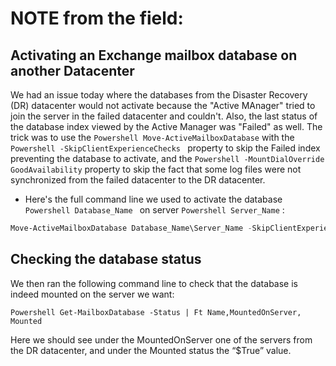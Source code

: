 # NOTE from the field:

## Activating an Exchange mailbox database on another Datacenter 
We had an issue today where the databases from the Disaster Recovery (DR) datacenter would not activate because the "Active MAnager" tried to join the server in the failed datacenter and couldn't.
Also, the last status of the database index viewed by the Active Manager was "Failed" as well.
The trick was to use the ```Powershell Move-ActiveMailboxDatabase``` with the ```Powershell -SkipClientExperienceChecks ``` property to skip the Failed index preventing the database to activate, and the ```Powershell -MountDialOverride GoodAvailability``` property to skip the fact that some log files were not synchronized from the failed datacenter to the DR datacenter.

- Here's the full command line we used to activate the database ```Powershell Database_Name ``` on server ```Powershell Server_Name``` :

```powershell
Move-ActiveMailboxDatabase Database_Name\Server_Name -SkipClientExperienceChecks -MountDialOverRide GoodAvailability 
```

## Checking the database status
We then ran the following command line to check that the database is indeed mounted on the server we want:

```Powershell Get-MailboxDatabase -Status | Ft Name,MountedOnServer, Mounted ```

Here we should see under the MountedOnServer one of the servers from the DR datacenter, and under the Mounted status the “$True” value.

